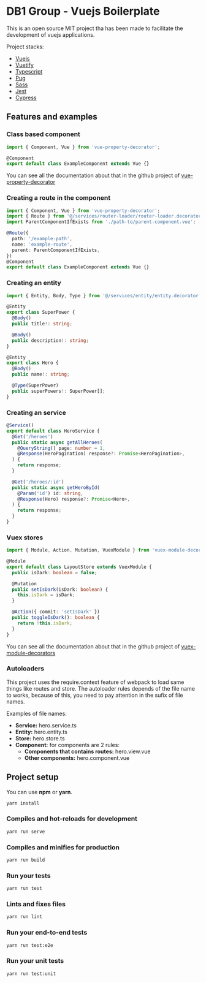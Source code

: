 # DB1 Group - Vuejs Boilerplate

This is an open source MIT project tha has been made to facilitate the development of vuejs applications.

Project stacks:

* [Vuejs](https://vuejs.org/)
* [Vuetify](https://vuetifyjs.com)
* [Typescript](https://www.typescriptlang.org/)
* [Pug](https://pugjs.org)
* [Sass](https://sass-lang.com/)
* [Jest](https://jestjs.io/)
* [Cypress](https://www.cypress.io/)

## Features and examples

### Class based component
``` typescript
import { Component, Vue } from 'vue-property-decorator';

@Component
export default class ExampleComponent extends Vue {}
```

You can see all the documentation about that in the github project of [vue-property-decorator](https://github.com/kaorun343/vue-property-decorator)

### Creating a route in the component
``` typescript
import { Component, Vue } from 'vue-property-decorator';
import { Route } from '@/services/router-loader/router-loader.decorator';
import ParentComponentIfExists from './path-to/parent-component.vue';

@Route({
  path: '/example-path',
  name: 'example-route',
  parent: ParentComponentIfExists,
})
@Component
export default class ExampleComponent extends Vue {}
```

### Creating an entity
``` typescript
import { Entity, Body, Type } from '@/services/entity/entity.decorator';

@Entity
export class SuperPower {
  @Body()
  public title!: string;

  @Body()
  public description!: string;
}

@Entity
export class Hero {
  @Body()
  public name!: string;

  @Type(SuperPower)
  public superPowers!: SuperPower[];
}
```

### Creating an service
``` typescript
@Service()
export default class HeroService {
  @Get('/heroes')
  public static async getAllHeroes(
    @QueryString() page: number = 1,
    @Response(HeroPagination) response?: Promise<HeroPagination>,
  ) {
    return response;
  }

  @Get('/heroes/:id')
  public static async getHeroById(
    @Param('id') id: string,
    @Response(Hero) response?: Promise<Hero>,
  ) {
    return response;
  }
}
```

### Vuex stores
``` typescript
import { Module, Action, Mutation, VuexModule } from 'vuex-module-decorators';

@Module
export default class LayoutStore extends VuexModule {
  public isDark: boolean = false;

  @Mutation
  public setIsDark(isDark: boolean) {
    this.isDark = isDark;
  }

  @Action({ commit: 'setIsDark' })
  public toggleIsDark(): boolean {
    return !this.isDark;
  }
}
```

You can see all the documentation about that in the github project of [vuex-module-decorators](https://github.com/championswimmer/vuex-module-decorators)

### Autoloaders

This project uses the require.context feature of webpack to load same things like routes and store. The autoloader rules depends of the file name to works, because of this, you need to pay attention in the sufix of file names.

Examples of file names:
* **Service:** hero.service.ts
* **Entity:** hero.entity.ts
* **Store:** hero.store.ts
* **Component:** for components are 2 rules:
  * **Components that contains routes:** hero.view.vue
  * **Other components:** hero.component.vue

## Project setup

You can use **npm** or **yarn**.

``` bash
yarn install
```

### Compiles and hot-reloads for development
``` bash
yarn run serve
```

### Compiles and minifies for production
``` bash
yarn run build
```

### Run your tests
``` bash
yarn run test
```

### Lints and fixes files
``` bash
yarn run lint
```

### Run your end-to-end tests
``` bash
yarn run test:e2e
```

### Run your unit tests
``` bash
yarn run test:unit
```
